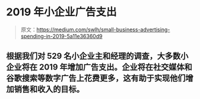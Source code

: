 # 2019 年小企业广告支出

> 原文：<https://medium.com/swlh/small-business-advertising-spending-in-2019-5a11e36360d9>

## 根据我们对 529 名小企业主和经理的调查，大多数小企业将在 2019 年增加广告支出。企业将在社交媒体和谷歌搜索等数字广告上花费更多，这有助于实现他们增加销售和收入的目标。